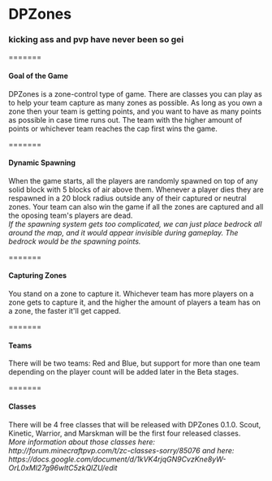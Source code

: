 DPZones
=======

<h3>kicking ass and pvp have never been so gei</h3>
=======
<h4>Goal of the Game</h4>
<p>DPZones is a zone-control type of game. There are classes you can play as to help your team capture as many zones as possible. As long as you own a zone then your team is getting points, and you want to have as many points as possible in case time runs out. The team with the higher amount of points or whichever team reaches the cap first wins the game.</p>
=======
<h4>Dynamic Spawning</h4>
<p>When the game starts, all the players are randomly spawned on top of any solid block with 5 blocks of air above them. Whenever a player dies they are respawned in a 20 block radius outside any of their captured or neutral zones. Your team can also win the game if all the zones are captured and all the oposing team's players are dead.<br><i>If the spawning system gets too complicated, we can just place bedrock all around the map, and it would appear invisible during gameplay. The bedrock would be the spawning points.</i></p>
=======
<h4>Capturing Zones</h4>
<p>You stand on a zone to capture it. Whichever team has more players on a zone gets to capture it, and the higher the amount of players a team has on a zone, the faster it'll get capped.</p>
=======
<h4>Teams</h4>
<p>There will be two teams: Red and Blue, but support for more than one team depending on the player count will be added later in the Beta stages.</p>
=======
<h4>Classes</h4>
<p>There will be 4 free classes that will be released with DPZones 0.1.0. Scout, Kinetic, Warrior, and Marskman will be the first four released classes.
<br>
<i>More information about those classes here: http://forum.minecraftpvp.com/t/zc-classes-sorry/85076 and here: https://docs.google.com/document/d/1kVK4rjqGN9CvzKne8yW-OrL0xMl27g96wltC5zkQIZU/edit</i></p>

